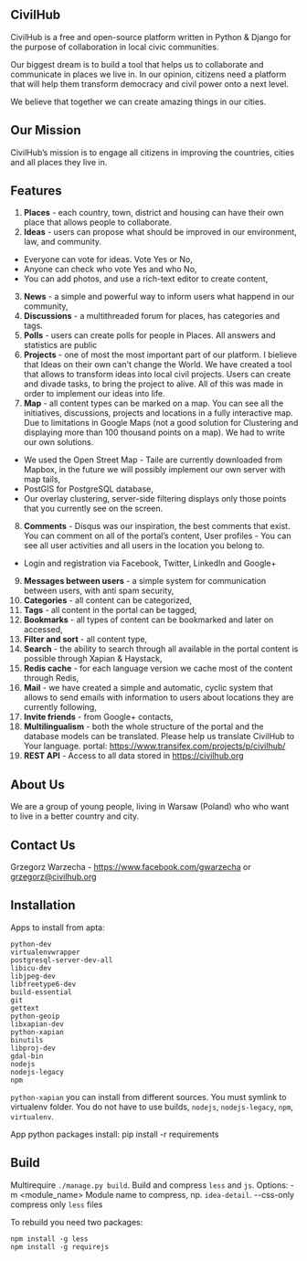 CivilHub
----------
CivilHub is a free and open-source platform written in Python & Django for the purpose of collaboration in  local civic communities. 

Our biggest dream is to build a tool that helps us to collaborate and communicate in places we live in. In our opinion, citizens need a platform that will help them transform democracy and civil power onto a next level. 

We believe that together we can create amazing things in our cities.

Our Mission
----------
CivilHub’s mission is to engage all citizens in improving the countries, cities and all places they live in.

Features
----------
1. **Places** - each country, town, district and housing can have their own place that allows people to collaborate.
2. **Ideas** - users can propose what should be improved in our environment, law, and community.
  - Everyone can vote for ideas. Vote Yes or No, 
  - Anyone can check who vote Yes and who No,
  - You can add photos, and use a rich-text editor to create content,
3. **News** - a simple and powerful way to inform users what happend in our community,
4. **Discussions** - a multithreaded forum for places, has categories and tags. 
5. **Polls** - users can create polls for people in Places. All answers and statistics are public
6. **Projects** - one of most the most important part of our platform. I bielieve that Ideas on their own can't change the World. We have created a tool that allows to transform ideas into local civil projects. Users can create and divade tasks, to bring the project to alive.  All of this was made in order to implement our ideas into life.
7. **Map** - all content types can be marked on a map. You can see all the initiatives, discussions, projects and locations in a fully interactive map. Due to limitations in Google Maps (not a good solution for Clustering and displaying more than 100 thousand points on a map). We had to write our own solutions.
  - We used the Open Street Map - Taile are currently downloaded from Mapbox, in the future we will possibly implement our own server with map tails,
  - PostGIS for PostgreSQL database,
  - Our overlay clustering, server-side filtering displays only those points that you currently see on the screen.
8. **Comments** - Disqus was our inspiration, the best comments that exist. You can comment on all of the portal’s content,
User profiles - You can see all user activities and all users in the location you belong to.
  - Login and registration via Facebook, Twitter, LinkedIn and Google+
9. **Messages between users** - a simple system for communication between users, with anti spam security,
10. **Categories** - all content can be categorized, 
11. **Tags** - all content in the portal can be tagged,
12. **Bookmarks** - all types of content can be bookmarked and later on accessed,
13. **Filter and sort** -  all content type,
14. **Search** - the ability to search through all available in the portal content is possible through Xapian & Haystack,
15. **Redis cache** - for each language version we cache most of the content through Redis,
16. **Mail** - we have created a simple and automatic, cyclic system that allows to send emails with information to users about locations they are currently following,
17. **Invite friends** -  from Google+ contacts,
18. **Multilingualism** - both the whole structure of the portal and the database models can be translated. Please help us translate CivilHub to Your language. portal: https://www.transifex.com/projects/p/civilhub/
19. **REST API** - Access to all data stored in https://civilhub.org

About Us
----------
We are a group of young people, living in Warsaw (Poland) who who want to live in a better country and city.

Contact Us
----------
Grzegorz Warzecha - https://www.facebook.com/gwarzecha or grzegorz@civilhub.org


Installation
----------

Apps to install from apta:

	python-dev
	virtualenvwrapper
	postgresql-server-dev-all
	libicu-dev
	libjpeg-dev
	libfreetype6-dev
	build-essential
	git
	gettext
	python-geoip
	libxapian-dev
	python-xapian
	binutils
	libproj-dev
	gdal-bin
	nodejs
	nodejs-legacy
	npm

`python-xapian` you can install from different sources. You must symlink to virtualenv folder.
You do not have to use builds, `nodejs`, `nodejs-legacy`, `npm`, `virtualenv`.

App python packages install:
	pip install -r requirements

Build
-----

Multirequire  `./manage.py build`. Build and compress `less` and `js`.
Options:
	-m &lt;module_name&gt; Module name to compress, np. `idea-detail`.
	--css-only	compress only `less` files

To rebuild you need two packages:

	npm install -g less
	npm install -g requirejs
